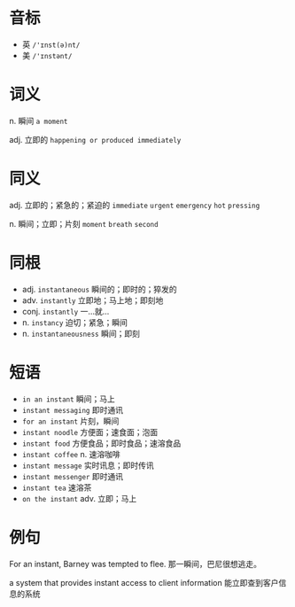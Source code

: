 # 音标

- 英 `/'ɪnst(ə)nt/`
- 美 `/'ɪnstənt/`

# 词义

n. 瞬间
`a moment`

adj. 立即的
`happening or produced immediately`

# 同义

adj. 立即的；紧急的；紧迫的
`immediate` `urgent` `emergency` `hot` `pressing`

n. 瞬间；立即；片刻
`moment` `breath` `second`

# 同根

- adj. `instantaneous` 瞬间的；即时的；猝发的
- adv. `instantly` 立即地；马上地；即刻地
- conj. `instantly` 一…就…
- n. `instancy` 迫切；紧急；瞬间
- n. `instantaneousness` 瞬间；即刻

# 短语

- `in an instant` 瞬间；马上
- `instant messaging` 即时通讯
- `for an instant` 片刻，瞬间
- `instant noodle` 方便面；速食面；泡面
- `instant food` 方便食品；即时食品；速溶食品
- `instant coffee` n. 速溶咖啡
- `instant message` 实时讯息；即时传讯
- `instant messenger` 即时通讯
- `instant tea` 速溶茶
- `on the instant` adv. 立即；马上

# 例句

For an instant, Barney was tempted to flee.
那一瞬间，巴尼很想逃走。

a system that provides instant access to client information
能立即查到客户信息的系统


